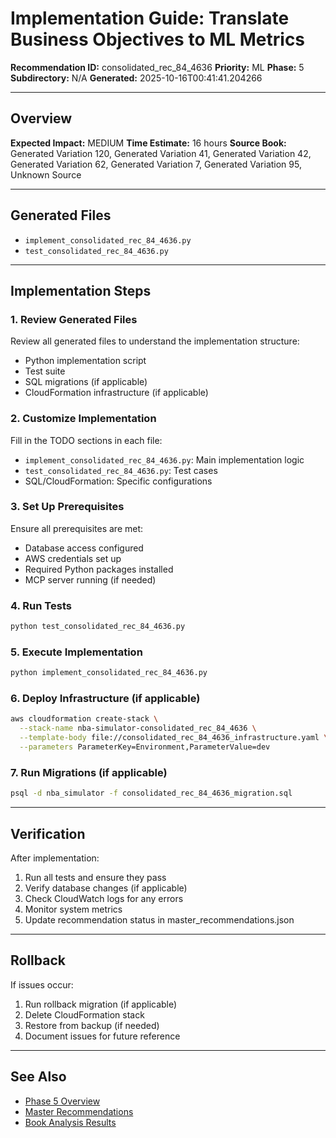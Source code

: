 # Implementation Guide: Translate Business Objectives to ML Metrics

**Recommendation ID:** consolidated_rec_84_4636
**Priority:** ML
**Phase:** 5
**Subdirectory:** N/A
**Generated:** 2025-10-16T00:41:41.204266

---

## Overview



**Expected Impact:** MEDIUM
**Time Estimate:** 16 hours
**Source Book:** Generated Variation 120, Generated Variation 41, Generated Variation 42, Generated Variation 62, Generated Variation 7, Generated Variation 95, Unknown Source

---

## Generated Files

- `implement_consolidated_rec_84_4636.py`
- `test_consolidated_rec_84_4636.py`

---

## Implementation Steps

### 1. Review Generated Files

Review all generated files to understand the implementation structure:
- Python implementation script
- Test suite
- SQL migrations (if applicable)
- CloudFormation infrastructure (if applicable)

### 2. Customize Implementation

Fill in the TODO sections in each file:
- `implement_consolidated_rec_84_4636.py`: Main implementation logic
- `test_consolidated_rec_84_4636.py`: Test cases
- SQL/CloudFormation: Specific configurations

### 3. Set Up Prerequisites

Ensure all prerequisites are met:
- Database access configured
- AWS credentials set up
- Required Python packages installed
- MCP server running (if needed)

### 4. Run Tests

```bash
python test_consolidated_rec_84_4636.py
```

### 5. Execute Implementation

```bash
python implement_consolidated_rec_84_4636.py
```

### 6. Deploy Infrastructure (if applicable)

```bash
aws cloudformation create-stack \
  --stack-name nba-simulator-consolidated_rec_84_4636 \
  --template-body file://consolidated_rec_84_4636_infrastructure.yaml \
  --parameters ParameterKey=Environment,ParameterValue=dev
```

### 7. Run Migrations (if applicable)

```bash
psql -d nba_simulator -f consolidated_rec_84_4636_migration.sql
```

---

## Verification

After implementation:
1. Run all tests and ensure they pass
2. Verify database changes (if applicable)
3. Check CloudWatch logs for any errors
4. Monitor system metrics
5. Update recommendation status in master_recommendations.json

---

## Rollback

If issues occur:
1. Run rollback migration (if applicable)
2. Delete CloudFormation stack
3. Restore from backup (if needed)
4. Document issues for future reference

---

## See Also

- [Phase 5 Overview](/Users/ryanranft/nba-simulator-aws/docs/phases/phase_5/)
- [Master Recommendations](/Users/ryanranft/nba-mcp-synthesis/analysis_results/master_recommendations.json)
- [Book Analysis Results](/Users/ryanranft/nba-mcp-synthesis/analysis_results/)
